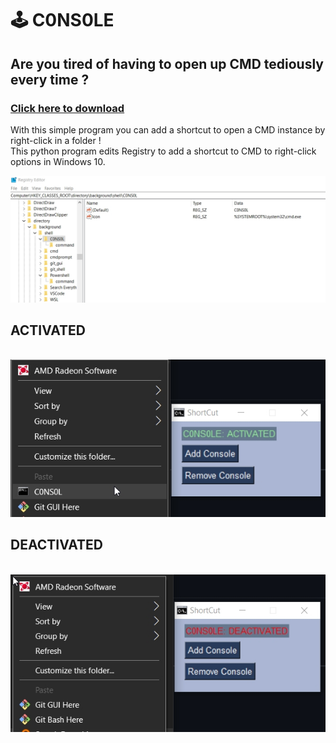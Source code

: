 # 🕹️ C0NS0LE  
## Are you tired of having to open up CMD tediously every time ?
### [Click here to download](https://github.com/SushruthRao/C0NS0LE/releases/tag/Windows/C0NS0LE.exe)<br> 
With this simple program you can add a shortcut to open a CMD instance by right-click in a folder !
<br>
This python program edits Registry to add a shortcut to CMD to right-click options in Windows 10.

<img src="/images3.jpg">

## ACTIVATED 
<br>
<img src="/images1.jpg">
<br>

## DEACTIVATED
<br>
<img src="/images2.jpg">
